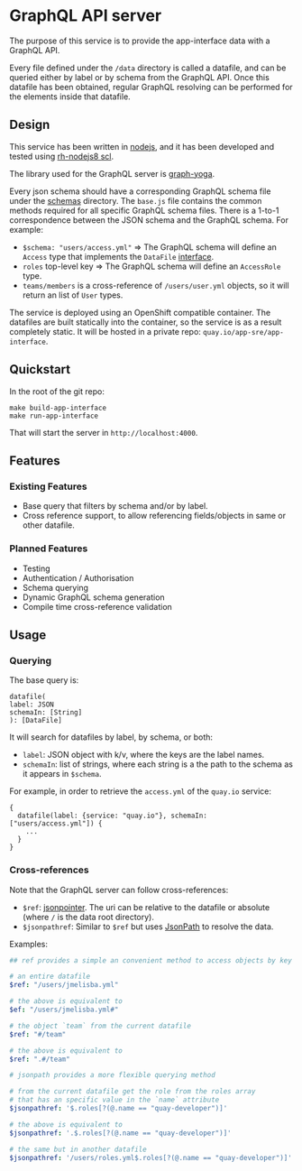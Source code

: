 # GraphQL API server

The purpose of this service is to provide the app-interface data with a GraphQL API.

Every file defined under the `/data` directory is called a datafile, and can be queried either by label or by schema from the GraphQL API. Once this datafile has been obtained, regular GraphQL resolving can be performed for the elements inside that datafile.

## Design

This service has been written in [nodejs](http://nodejs.org), and it has been developed and tested using [rh-nodejs8 scl](https://www.softwarecollections.org/en/scls/rhscl/rh-nodejs8/).

The library used for the GraphQL server is [graph-yoga](https://github.com/prisma/graphql-yoga).

Every json schema should have a corresponding GraphQL schema file under the [schemas](schemas) directory. The `base.js` file contains the common methods required for all specific GraphQL schema files. There is a 1-to-1 correspondence between the JSON schema and the GraphQL schema. For example:

- `$schema: "users/access.yml"` => The GraphQL schema will define an `Access` type that implements the `DataFile` [interface](https://graphql.org/learn/schema/#interfaces).
- `roles` top-level key => The GraphQL schema will define an `AccessRole` type.
- `teams/members` is a cross-reference of `/users/user.yml` objects, so it will return an list of `User` types.

The service is deployed using an OpenShift compatible container. The datafiles are built statically into the container, so the service is as a result completely static. It will be hosted in a private repo: `quay.io/app-sre/app-interface`.

## Quickstart

In the root of the git repo:

```shell
make build-app-interface
make run-app-interface
```

That will start the server in `http://localhost:4000`.

## Features

### Existing Features

- Base query that filters by schema and/or by label.
- Cross reference support, to allow referencing fields/objects in same or other datafile.

### Planned Features

- Testing
- Authentication / Authorisation
- Schema querying
- Dynamic GraphQL schema generation
- Compile time cross-reference validation

## Usage

### Querying

The base query is:

```
datafile(
label: JSON
schemaIn: [String]
): [DataFile]
```

It will search for datafiles by label, by schema, or both:

- `label`: JSON object with k/v, where the keys are the label names.
- `schemaIn`: list of strings, where each string is a the path to the schema as it appears in `$schema`.

For example, in order to retrieve the `access.yml` of the `quay.io` service:

```
{
  datafile(label: {service: "quay.io"}, schemaIn: ["users/access.yml"]) {
    ...
  }
}
```

### Cross-references

Note that the GraphQL server can follow cross-references:

- `$ref`: [jsonpointer](https://tools.ietf.org/html/rfc6901). The uri can be relative to the datafile or absolute (where `/` is the data root directory).
- `$jsonpathref`: Similar to `$ref` but uses [JsonPath](https://goessner.net/articles/JsonPath/) to resolve the data.

Examples:

```yaml
## ref provides a simple an convenient method to access objects by key name

# an entire datafile
$ref: "/users/jmelisba.yml"

# the above is equivalent to
$ef: "/users/jmelisba.yml#"

# the object `team` from the current datafile
$ref: "#/team"

# the above is equivalent to
$ref: ".#/team"

# jsonpath provides a more flexible querying method

# from the current datafile get the role from the roles array
# that has an specific value in the `name` attribute
$jsonpathref: '$.roles[?(@.name == "quay-developer")]'

# the above is equivalent to
$jsonpathref: '.$.roles[?(@.name == "quay-developer")]'

# the same but in another datafile
$jsonpathref: '/users/roles.yml$.roles[?(@.name == "quay-developer")]'
```
